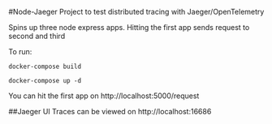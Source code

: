 #Node-Jaeger
Project to test distributed tracing with Jaeger/OpenTelemetry

Spins up three node express apps. Hitting the first app sends request to second and third

To run:
```
docker-compose build

docker-compose up -d
```

You can hit the first app on http://localhost:5000/request

##Jaeger UI
Traces can be viewed on http://localhost:16686